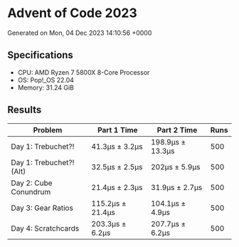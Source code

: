 # Advent of Code 2023

Generated on Mon, 04 Dec 2023 14:10:56 +0000

## Specifications

- CPU: AMD Ryzen 7 5800X 8-Core Processor
- OS: Pop!_OS 22.04
- Memory: 31.24 GiB

## Results

| Problem | Part 1 Time | Part 2 Time | Runs |
| ------- | ----------- | ----------- | ---- |
| Day 1: Trebuchet?! | 41.3µs ± 3.2µs | 198.9µs ± 13.3µs | 500 |
| Day 1: Trebuchet?! (Alt) | 32.5µs ± 2.5µs | 202µs ± 5.9µs | 500 |
| Day 2: Cube Conundrum | 21.4µs ± 2.3µs | 31.9µs ± 2.7µs | 500 |
| Day 3: Gear Ratios | 115.2µs ± 21.4µs | 104.1µs ± 4.9µs | 500 |
| Day 4: Scratchcards | 203.3µs ± 6.2µs | 207.7µs ± 6.2µs | 500 |

